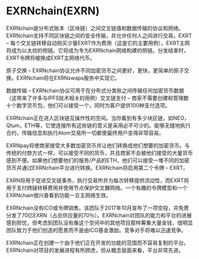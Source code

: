 # 

# EXRNchain(EXRN)

EXRNchain是分布式账本（区块链）之间交叉链值和数据传输的协议和网络。EXRNchain支持不同区块链之间的安全传输，并允许任何人之间进行交易。EXRT – 每个交叉链转移自动购买少量EXRT作为费用（这是它的主要用例）。EXRT主网将成为以太坊的侧链。它将成为专为EXRNchain网络构建的侧链。分发结束时，EXRT令牌将被换成EXRT主网络代币。

原子交换 – EXRNchain协议允许不同加密货币之间更好，更快，更简单的原子交换。EXRNchain将在EXRNswaps服务中实现它。

数据传输 – EXRNchain协议可用于在分布式分类账之间传输任何加密货币数据（这带来了许多与IPFS技术相关的用例）交叉链支付 – 商家不需要创建和管理数十个数字货币包，他们可以接受一个，同时为客户提供100种支付选项。

EXRNchain正在进入区块链互操作性的空间。当你看到有多少块区链，如NEO，Qtum，ETH等，它使连接所有这些链的意义是采用必不可少的。能够无缝地执行合约，传输信息和执行Atom交易所一切都使最终用户变得非常容易。

EXRNpay将使商家接受大多数加密货币并让他们转换成他们想要的加密货币。与传统的付款方式一样，可以接受不同的货币，并且商家不会被他们接受的大量货币感到不便。如果他们想要他们的服务/产品的ETH，他们可以接受一堆不同的加密货币并通过EXRNchain平台进行转换。EXRNchain将启用第二个令牌 – EXRT。

EXRN将用于促进交叉链事务，执行交易所并为每次转移提供流动性，而EXRT将用于支付跨链转移费用并使用节点保护交叉鍊网络。一个有趣的令牌模型和一个EXRNchain很兴奋看到功能一旦主网络生效。

EXRNchain没有ICO或令牌销售。该团队于2017年10月宣布了一项空投，并免费分发了70亿EXRN（占总供应量的70％）。EXRNchain对团队的能力和平台的进展感到担忧，但考虑到团队没有像这个空间中的其他项目那样筹集大量金钱，很明显团队致力于他们创造的愿景而不是由ICO基金激励。竞争对手将难以迅速竞争。

EXRNchain正在创建一个由于他们正在开发的功能的范围而不容易复制的平台。EXRNchain对项目的发展进程有所顾虑，但从概念层面来看，平台非常先进。

